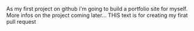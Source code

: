 As my first project on github i'm going to build a portfolio site for myself.
More infos on the project coming later...
THIS text is for creating my firat pull request
